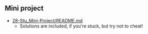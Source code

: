 

## Mini project

* [28-Stu_Mini-Project/README.md](../activities/28-Stu_Mini-Project/README.md)
  * Solutions are included, if you're stuck, but try not to cheat!
